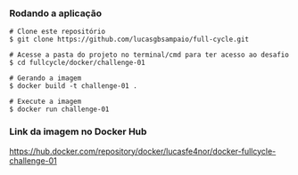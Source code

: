 ### Rodando a aplicação

```
# Clone este repositório
$ git clone https://github.com/lucasgbsampaio/full-cycle.git

# Acesse a pasta do projeto no terminal/cmd para ter acesso ao desafio
$ cd fullcycle/docker/challenge-01

# Gerando a imagem
$ docker build -t challenge-01 .

# Execute a imagem
$ docker run challenge-01
```

### Link da imagem no Docker Hub

https://hub.docker.com/repository/docker/lucasfe4nor/docker-fullcycle-challenge-01
